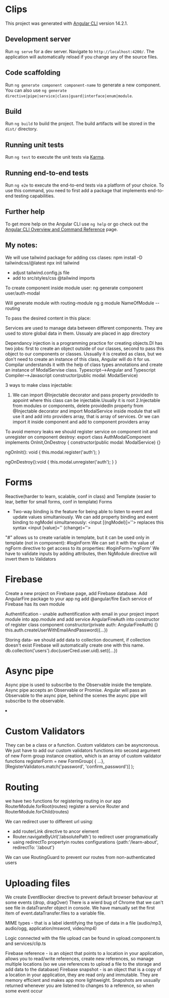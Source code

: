 # Clips

This project was generated with [Angular CLI](https://github.com/angular/angular-cli) version 14.2.1.

## Development server

Run `ng serve` for a dev server. Navigate to `http://localhost:4200/`. The application will automatically reload if you change any of the source files.

## Code scaffolding

Run `ng generate component component-name` to generate a new component. You can also use `ng generate directive|pipe|service|class|guard|interface|enum|module`.

## Build

Run `ng build` to build the project. The build artifacts will be stored in the `dist/` directory.

## Running unit tests

Run `ng test` to execute the unit tests via [Karma](https://karma-runner.github.io).

## Running end-to-end tests

Run `ng e2e` to execute the end-to-end tests via a platform of your choice. To use this command, you need to first add a package that implements end-to-end testing capabilities.

## Further help

To get more help on the Angular CLI use `ng help` or go check out the [Angular CLI Overview and Command Reference](https://angular.io/cli) page.

## My notes:

We will use tailwind package for adding css clases:
npm install -D tailwindcss/@latest
npx init tailwind

- adjust tailwind.config.js file
- add to src/styles/css @tailwind imports

To create component inside module user:
ng generate component user/auth-modal

Will generate module with routing-module
ng g module NameOfModule --routing

To pass the desired content in this place:
<ng-content select="[heading]"></ng-content>

Services are used to manage data between different components. They are used to store global data in them. Ussualy are placed in app directory

Dependancy injection is a programming practice for creating objects.DI has two jobs: first to create an object outside of our classes, second to pass this object to our components or classes. Ussually it is created as class, but we don't need to create an instance of this class, Angular will do it for us. Compilar understands it with the help of class types annotations and create an instance of ModalServise class.
Typescript-->Angular and Typescript Compiler-->Javascript
constructor(public modal: ModalService)

3 ways to make class injectable:

1.  We can import @Injectable decorator and pass property providedIn to appoint where this class can be injectable.Usually it is root
    2.Injectable from modules or components, delete providedIn property from @Injectable decorator and import ModalService inside module that will use it and add into providers array, that is array of services. Or we can import it inside component and add to component providers array

To avoid memory leaks we should register service on component init and unregister on component destroy:
export class AuthModalComponent implements OnInit,OnDestroy {
constructor(public modal: ModalService) {}

ngOnInit(): void {
this.modal.register('auth');
}

ngOnDestroy():void {
this.modal.unregister('auth');
}
}

# Forms

Reactive(harder to learn, scalable, conf in class) and Template (easier to lear, better for small forms, conf in template) Forms

- Two-way binding is the feature for being able to listen to event and update values simultaniously.
  We can add property binding and event binding to ngModel simultaneously:
  <input [(ngModel)]=''> replaces this syntax <input [value]='' (change)=''>

"#" allows us to create variable in template, but it can be used only in template (not in component): #loginForm
We can set it with the value of ngForm directive to get access to its properties: #loginForm='ngForm'
We have to validate inputs by adding attributes, then NgModule directive will invert them to Validators

# Firebase

Create a new project on Firebase page, add Firebase database. Add AngularFire package to your app
ng add @angular/fire
Each service of Firebase has its own module

Authentification - unable authentification with email in your project
import module into app.module and add service AngularFireAuth into constructor of register class component
constructor(private auth: AngularFireAuth) {}
this.auth.createUserWithEmailAndPassword({...})

Storing data- we should add data to collection document, if collection doesn't exist Firebase will automatically create one with this name.
db.collection('users').doc(userCred.user.uid).set({...})

# Async pipe

Async pipe is used to subscribe to the Observable inside the template.
Async pipe accepts an Observable or Promise.
Angular will pass an Observable to the async pipe, behind the scenes the async pipe will subscribe to the observable.

 <li *ngIf="!(auth.isAuthenticated$ | async); else authLinks">

# Custom Validators

They can be a class or a function. Custom validators can be asyncronous.
We just have to add our custom validators functions into second argument of new Form group instance creation, which is an array of custom validator functions
registerForm = new FormGroup(
{ ...}, [RegisterValidators.match('password', 'confirm_password')]
);

# Routing

we have two functions for registering routing in our app RouterModule.forRoot(routes) register a service Router and RouterModule.forChild(routes)

We can redirect user to different url using:

- add routerLink directive to ancor element <a routerLink="/about" >
- Router.navigateByUrl('/absolutePath') to redirect user programatically
- uaing redirectTo propertyin routes configurations {path:'/learn-about', redirectTo: '/about'}

We can use RoutingGuard to prevent our routes from non-authenticated users

# Uploading files

We create EventBlocker directive to prevent default browser behaviour at some events (drop, dragOver)
There is a wierd bug of Chrome that we can't see file in dataTransfer object in console. We have manually set the first item of event.dataTransfer.files to a variable file.

MIME types - that is a label identifying the type of data in a file (audio/mp3, audio/ogg, application/msword, video/mp4)

Logic connected with the file upload can be found in upload.component.ts and services/clip.ts

Firebase reference - is an object that points to a location in your application, allows you to read/write references, create new references, so manage multiple locations (so we use references to upload a file to the storage and add data to the database)
Firebase snapshot - is an object that is a copy of a location in your application, they are read only and immutable. They are memory efficient and makes app more lightweight. Snapshots are ussually returned whenever you are listened to changes to a reference, so when some event occur
